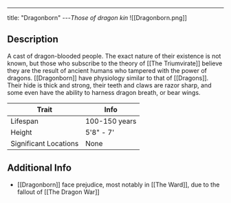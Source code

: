 ---
title: "Dragonborn"
---*Those of dragon kin*
![[Dragonborn.png]]


## Description
A cast of dragon-blooded people. The exact nature of their existence is not known, but those who subscribe to the theory of [[The Triumvirate]] believe they are the result of ancient humans who tampered with the power of dragons. [[Dragonborn]] have physiology similar to that of [[Dragons]]. Their hide is thick and strong, their teeth and claws are razor sharp, and some even have the ability to harness dragon breath, or bear wings.

| Trait | Info |
| --- | --- |
| Lifespan | 100-150 years |
| Height | 5'8" - 7' |
| Significant Locations | None |

## Additional Info
- [[Dragonborn]] face prejudice, most notably in [[The Ward]], due to the fallout of [[The Dragon War]]